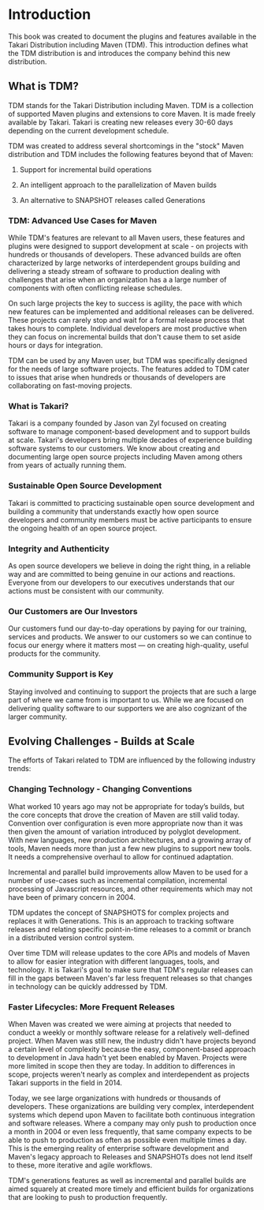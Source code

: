 # Introduction

This book was created to document the plugins and features available in the
Takari Distribution including Maven (TDM). This introduction defines what the
TDM distribution is and introduces the company behind this new
distribution.

## What is TDM?

TDM stands for the Takari Distribution including Maven. TDM is a collection of
supported Maven plugins and extensions to core Maven. It is made freely
available by Takari. Takari is creating new releases every 30-60 days depending
on the current development schedule.

TDM was created to address several shortcomings in the "stock" Maven
distribution and TDM includes the following features beyond that of Maven:

1. Support for incremental build operations

1. An intelligent approach to the parallelization of Maven builds

1. An alternative to SNAPSHOT releases called Generations

### TDM: Advanced Use Cases for Maven

While TDM's features are relevant to all Maven users, these features and
plugins were designed to support development at scale - on projects with
hundreds or thousands of developers. These advanced builds are often
characterized by large networks of interdependent groups building and delivering
a steady stream of software to production dealing with challenges that arise
when an organization has a a large number of components with often conflicting
release schedules.

On such large projects the key to success is agility, the pace with which new
features can be implemented and additional releases can be delivered. These
projects can rarely stop and wait for a formal release process that takes hours
to complete. Individual developers are most productive when they can focus on
incremental builds that don't cause them to set aside hours or days for
integration.

TDM can be used by any Maven user, but TDM was specifically designed for the
needs of large software projects. The features added to TDM cater to issues that
arise when hundreds or thousands of developers are collaborating on fast-moving
projects.

### What is Takari?

Takari is a company founded by Jason van Zyl focused on creating software to
manage component-based development and to support builds at scale. Takari's
developers bring multiple decades of experience building software systems to our
customers. We know about creating and documenting large open source projects
including Maven among others from years of actually running them.

### Sustainable Open Source Development

Takari is committed to practicing sustainable open source development and
building a community that understands exactly how open source developers and
community members must be active participants to ensure the ongoing health of an
open source project.

### Integrity and Authenticity

As open source developers we believe in doing the right thing, in a reliable
way and are committed to being genuine in our actions and reactions. Everyone
from our developers to our executives understands that our actions must be
consistent with our community.

### Our Customers are Our Investors

Our customers fund our day-to-day operations by paying for our training,
services and products. We answer to our customers so we can continue to focus
our energy where it matters most — on creating high-quality, useful products for
the community.

### Community Support is Key

Staying involved and continuing to support the projects that are such a large
part of where we came from is important to us. While we are focused on
delivering quality software to our supporters we are also cognizant of the
larger community.

## Evolving Challenges - Builds at Scale

The efforts of Takari related to TDM are influenced by the following industry
trends:

### Changing Technology - Changing Conventions

What worked 10 years ago may not be appropriate for today’s builds, but the
core concepts that drove the creation of Maven are still valid today. Convention
over configuration is even more appropriate now than it was then given the
amount of variation introduced by polyglot development. With new languages, new
production architectures, and a growing array of tools, Maven needs more than
just a few new plugins to support new tools. It needs a comprehensive overhaul
to allow for continued adaptation.

Incremental and parallel build improvements allow Maven to be used for a number
of use-cases such as incremental compilation, incremental processing of
Javascript resources, and other requirements which may not have been of primary
concern in 2004.

TDM updates the concept of SNAPSHOTS for complex projects and replaces it with
Generations. This is an approach to tracking software releases and relating
specific point-in-time releases to a commit or branch in a distributed version
control system.

Over time TDM will release updates to the core APIs and models of Maven to
allow for easier integration with different languages, tools, and technology. It
is Takari's goal to make sure that TDM's regular releases can fill in the gaps
between Maven's far less frequent releases so that changes in technology can be
quickly addressed by TDM.

### Faster Lifecycles: More Frequent Releases

When Maven was created we were aiming at projects that needed to conduct a
weekly or monthly software release for a relatively well-defined project. When
Maven was still new, the industry didn't have projects beyond a certain level of
complexity because the easy, component-based approach to development in Java
hadn't yet been enabled by Maven. Projects were more limited in scope then they
are today. In addition to differences in scope, projects weren't nearly as
complex and interdependent as projects Takari supports in the field in 2014.

Today, we see large organizations with hundreds or thousands of developers.
These organizations are building very complex, interdependent systems which
depend upon Maven to facilitate both continuous integration and software
releases. Where a company may only push to production once a month in 2004 or
even less frequently, that same company expects to be able to push to production
as often as possible even multiple times a day. This is the emerging reality of
enterprise software development and Maven's legacy approach to Releases and
SNAPSHOTs does not lend itself to these, more iterative and agile workflows.

TDM's generations features as well as incremental and parallel builds are aimed
squarely at created more timely and efficient builds for organizations that are
looking to push to production frequently.